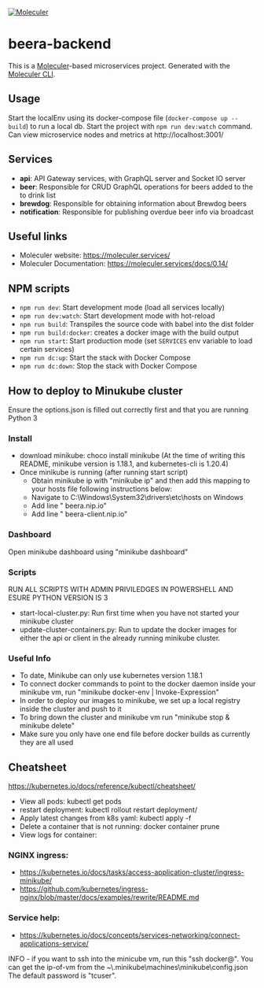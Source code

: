 [![Moleculer](https://badgen.net/badge/Powered%20by/Moleculer/0e83cd)](https://moleculer.services)

# beera-backend
This is a [Moleculer](https://moleculer.services/)-based microservices project. Generated with the [Moleculer CLI](https://moleculer.services/docs/0.14/moleculer-cli.html).

## Usage
Start the localEnv using its docker-compose file (`docker-compose up --build`) to run a local db.
Start the project with `npm run dev:watch` command.
Can view microservice nodes and metrics at http://localhost:3001/
## Services
- **api**: API Gateway services, with GraphQL server and Socket IO server
- **beer**: Responsible for CRUD GraphQL operations for beers added to the to drink list
- **brewdog**: Responsible for obtaining information about Brewdog beers
- **notification**: Responsible for publishing overdue beer info via broadcast

## Useful links

* Moleculer website: https://moleculer.services/
* Moleculer Documentation: https://moleculer.services/docs/0.14/

## NPM scripts

- `npm run dev`: Start development mode (load all services locally)
- `npm run dev:watch`: Start development mode with hot-reload
- `npm run build`: Transpiles the source code with babel into the dist folder
- `npm run build:docker`: creates a docker image with the build output
- `npm run start`: Start production mode (set `SERVICES` env variable to load certain services)
- `npm run dc:up`: Start the stack with Docker Compose
- `npm run dc:down`: Stop the stack with Docker Compose

## How to deploy to Minukube cluster
Ensure the options.json is filled out correctly first and that you are running Python 3

### Install
- download minikube: choco install minikube (At the time of writing this README, minikube version is 1.18.1, and kubernetes-cli is 1.20.4)
- Once minikube is running (after running start script) 
	- Obtain minikube ip with "minikube ip" and then add this mapping to your hosts file following instructions below:
	- Navigate to C:\Windows\System32\drivers\etc\hosts on Windows
	- Add line "<minikube-ip> beera.nip.io"
	- Add line "<minikube-ip> beera-client.nip.io"

### Dashboard
Open minikube dashboard using "minikube dashboard"

### Scripts
RUN ALL SCRIPTS WITH ADMIN PRIVILEDGES IN POWERSHELL AND ESURE PYTHON VERSION IS 3
- start-local-cluster.py: Run first time when you have not started your minikube cluster
- update-cluster-containers.py: Run to update the docker images for either the api or client in the already running minikube cluster.
### Useful Info
- To date, Minikube can only use kubernetes version 1.18.1
- To connect docker commands to point to the docker daemon inside your minikube vm, run "minikube docker-env | Invoke-Expression"
- In order to deploy our images to minikube, we set up a local registry inside the cluster and push to it
- To bring down the cluster and minikube vm run "minikube stop & minikube delete"
- Make sure you only have one end file before docker builds as currently they are all used

## Cheatsheet
https://kubernetes.io/docs/reference/kubectl/cheatsheet/
- View all pods: kubectl get pods
- restart deployment: kubectl rollout restart deployment/<deployment-name>
- Apply latest changes from k8s yaml: kubectl apply -f <your k8s yaml file>
- Delete a container that is not running: docker container prune <container id>
- View logs for container: 

### NGINX ingress:
- https://kubernetes.io/docs/tasks/access-application-cluster/ingress-minikube/
- https://github.com/kubernetes/ingress-nginx/blob/master/docs/examples/rewrite/README.md

### Service help:
- https://kubernetes.io/docs/concepts/services-networking/connect-applications-service/

INFO - if you want to ssh into the minicube vm, run this "ssh docker@<ip-of-vm>". You can get the ip-of-vm from the ~\\.minikube\\machines\\minikube\\config.json
The default password is "tcuser".

